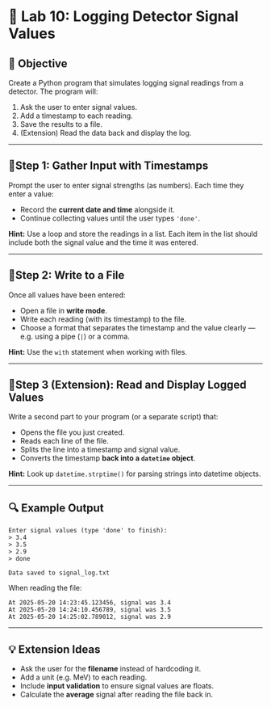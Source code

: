 # 🧪 Lab 10: Logging Detector Signal Values

## 🎯 Objective

Create a Python program that simulates logging signal readings from a detector. The program will:

1. Ask the user to enter signal values.
2. Add a timestamp to each reading.
3. Save the results to a file.
4. (Extension) Read the data back and display the log.

---

## 📍Step 1: Gather Input with Timestamps

Prompt the user to enter signal strengths (as numbers). Each time they enter a value:

* Record the **current date and time** alongside it.
* Continue collecting values until the user types `'done'`.

**Hint:** Use a loop and store the readings in a list. Each item in the list should include both the signal value and the time it was entered.

---

## 📍Step 2: Write to a File

Once all values have been entered:

* Open a file in **write mode**.
* Write each reading (with its timestamp) to the file.
* Choose a format that separates the timestamp and the value clearly — e.g. using a pipe (`|`) or a comma.

**Hint:** Use the `with` statement when working with files.

---

## 📍Step 3 (Extension): Read and Display Logged Values

Write a second part to your program (or a separate script) that:

* Opens the file you just created.
* Reads each line of the file.
* Splits the line into a timestamp and signal value.
* Converts the timestamp **back into a `datetime` object**.

**Hint:** Look up `datetime.strptime()` for parsing strings into datetime objects.

---

## 🔍 Example Output

```
Enter signal values (type 'done' to finish):
> 3.4
> 3.5
> 2.9
> done

Data saved to signal_log.txt
```

When reading the file:

```
At 2025-05-20 14:23:45.123456, signal was 3.4
At 2025-05-20 14:24:10.456789, signal was 3.5
At 2025-05-20 14:25:02.789012, signal was 2.9
```

---

## 💡 Extension Ideas

* Ask the user for the **filename** instead of hardcoding it.
* Add a unit (e.g. MeV) to each reading.
* Include **input validation** to ensure signal values are floats.
* Calculate the **average** signal after reading the file back in.

